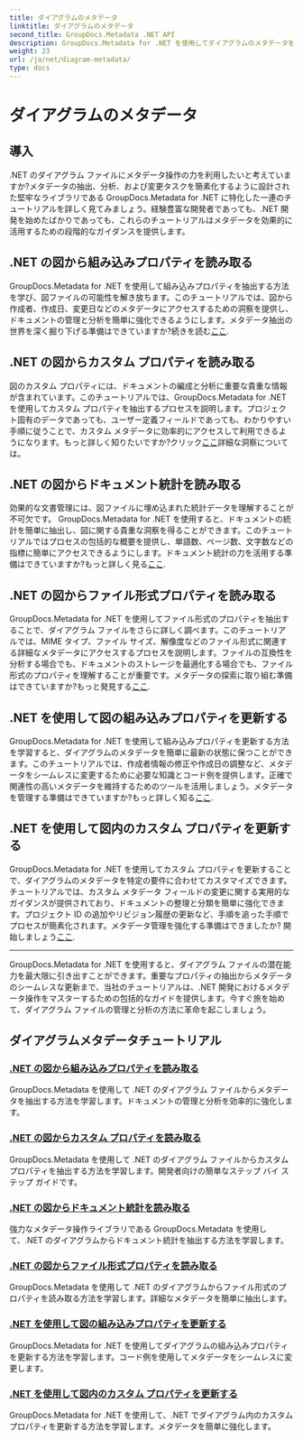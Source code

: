 ```yaml
---
title: ダイアグラムのメタデータ
linktitle: ダイアグラムのメタデータ
second_title: GroupDocs.Metadata .NET API
description: GroupDocs.Metadata for .NET を使用してダイアグラムのメタデータを管理する包括的なチュートリアルをご覧ください。プロパティを簡単に抽出、更新、分析できます。
weight: 23
url: /ja/net/diagram-metadata/
type: docs
---
```

# ダイアグラムのメタデータ

## 導入

.NET のダイアグラム ファイルにメタデータ操作の力を利用したいと考えていますか?メタデータの抽出、分析、および変更タスクを簡素化するように設計された堅牢なライブラリである GroupDocs.Metadata for .NET に特化した一連のチュートリアルを詳しく見てみましょう。経験豊富な開発者であっても、.NET 開発を始めたばかりであっても、これらのチュートリアルはメタデータを効果的に活用するための段階的なガイダンスを提供します。

## .NET の図から組み込みプロパティを読み取る

GroupDocs.Metadata for .NET を使用して組み込みプロパティを抽出する方法を学び、図ファイルの可能性を解き放ちます。このチュートリアルでは、図から作成者、作成日、変更日などのメタデータにアクセスするための洞察を提供し、ドキュメントの管理と分析を簡単に強化できるようにします。メタデータ抽出の世界を深く掘り下げる準備はできていますか?続きを読む[ここ](./read-built-in-properties-diagrams/).

## .NET の図からカスタム プロパティを読み取る

図のカスタム プロパティには、ドキュメントの編成と分析に重要な貴重な情報が含まれています。このチュートリアルでは、GroupDocs.Metadata for .NET を使用してカスタム プロパティを抽出するプロセスを説明します。プロジェクト固有のデータであっても、ユーザー定義フィールドであっても、わかりやすい手順に従うことで、カスタム メタデータに効率的にアクセスして利用できるようになります。もっと詳しく知りたいですか?クリック[ここ](./read-custom-properties-diagrams/)詳細な洞察については。

## .NET の図からドキュメント統計を読み取る

効果的な文書管理には、図ファイルに埋め込まれた統計データを理解することが不可欠です。 GroupDocs.Metadata for .NET を使用すると、ドキュメントの統計を簡単に抽出し、図に関する貴重な洞察を得ることができます。このチュートリアルではプロセスの包括的な概要を提供し、単語数、ページ数、文字数などの指標に簡単にアクセスできるようにします。ドキュメント統計の力を活用する準備はできていますか?もっと詳しく見る[ここ](./read-document-statistics-diagrams/).

## .NET の図からファイル形式プロパティを読み取る

GroupDocs.Metadata for .NET を使用してファイル形式のプロパティを抽出することで、ダイアグラム ファイルをさらに詳しく調べます。このチュートリアルでは、MIME タイプ、ファイル サイズ、解像度などのファイル形式に関連する詳細なメタデータにアクセスするプロセスを説明します。ファイルの互換性を分析する場合でも、ドキュメントのストレージを最適化する場合でも、ファイル形式のプロパティを理解することが重要です。メタデータの探索に取り組む準備はできていますか?もっと発見する[ここ](./read-file-format-properties-diagrams/).

## .NET を使用して図の組み込みプロパティを更新する

GroupDocs.Metadata for .NET を使用して組み込みプロパティを更新する方法を学習すると、ダイアグラムのメタデータを簡単に最新の状態に保つことができます。このチュートリアルでは、作成者情報の修正や作成日の調整など、メタデータをシームレスに変更するために必要な知識とコード例を提供します。正確で関連性の高いメタデータを維持するためのツールを活用しましょう。メタデータを管理する準備はできていますか?もっと詳しく知る[ここ](./update-built-in-properties-diagrams/).

## .NET を使用して図内のカスタム プロパティを更新する

GroupDocs.Metadata for .NET を使用してカスタム プロパティを更新することで、ダイアグラムのメタデータを特定の要件に合わせてカスタマイズできます。チュートリアルでは、カスタム メタデータ フィールドの変更に関する実用的なガイダンスが提供されており、ドキュメントの整理と分類を簡単に強化できます。プロジェクト ID の追加やリビジョン履歴の更新など、手順を追った手順でプロセスが簡素化されます。メタデータ管理を強化する準備はできましたか? 開始しましょう[ここ](./update-custom-properties-diagrams/).

----

GroupDocs.Metadata for .NET を使用すると、ダイアグラム ファイルの潜在能力を最大限に引き出すことができます。重要なプロパティの抽出からメタデータのシームレスな更新まで、当社のチュートリアルは、.NET 開発におけるメタデータ操作をマスターするための包括的なガイドを提供します。今すぐ旅を始めて、ダイアグラム ファイルの管理と分析の方法に革命を起こしましょう。
## ダイアグラムメタデータチュートリアル
### [.NET の図から組み込みプロパティを読み取る](./read-built-in-properties-diagrams/)
GroupDocs.Metadata を使用して .NET のダイアグラム ファイルからメタデータを抽出する方法を学習します。ドキュメントの管理と分析を効率的に強化します。
### [.NET の図からカスタム プロパティを読み取る](./read-custom-properties-diagrams/)
GroupDocs.Metadata を使用して .NET のダイアグラム ファイルからカスタム プロパティを抽出する方法を学習します。開発者向けの簡単なステップ バイ ステップ ガイドです。
### [.NET の図からドキュメント統計を読み取る](./read-document-statistics-diagrams/)
強力なメタデータ操作ライブラリである GroupDocs.Metadata を使用して、.NET のダイアグラムからドキュメント統計を抽出する方法を学習します。
### [.NET の図からファイル形式プロパティを読み取る](./read-file-format-properties-diagrams/)
GroupDocs.Metadata を使用して .NET のダイアグラムからファイル形式のプロパティを読み取る方法を学習します。詳細なメタデータを簡単に抽出します。
### [.NET を使用して図の組み込みプロパティを更新する](./update-built-in-properties-diagrams/)
GroupDocs.Metadata for .NET を使用してダイアグラムの組み込みプロパティを更新する方法を学習します。コード例を使用してメタデータをシームレスに変更します。
### [.NET を使用して図内のカスタム プロパティを更新する](./update-custom-properties-diagrams/)
GroupDocs.Metadata for .NET を使用して、.NET でダイアグラム内のカスタム プロパティを更新する方法を学習します。メタデータを簡単に強化します。